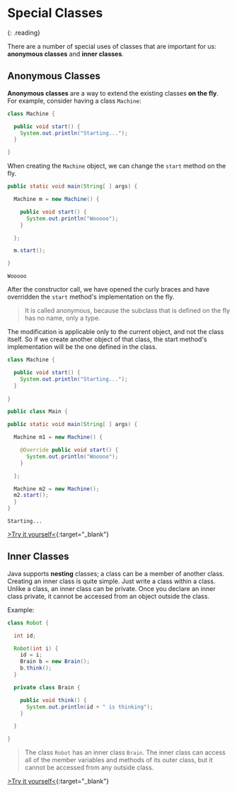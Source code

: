 # Special Classes
{: .reading}

There are a number of special uses of classes that are important for us: **anonymous classes** and **inner classes**.

## Anonymous Classes
**Anonymous classes** are a way to extend the existing classes **on the fly**.\
For example, consider having a class ``Machine``:
````java
class Machine {

  public void start() {
    System.out.println("Starting...");
  }

}
````
When creating the ``Machine`` object, we can change the ``start`` method on the fly.
````java
public static void main(String[ ] args) {

  Machine m = new Machine() {

    public void start() {
      System.out.println("Wooooo");
    }

  };

  m.start();

}
````
````plaintext
Wooooo
````
After the constructor call, we have opened the curly braces and have overridden the ``start`` method's implementation on the fly.

>It is called anonymous, because the subclass that is defined on the fly has no name, only a type.

The modification is applicable only to the current object, and not the class itself. So if we create another object of that class, the start method's implementation will be the one defined in the class.

````java
class Machine {

  public void start() {
    System.out.println("Starting...");
  }
  
}
````
````java
public class Main {

public static void main(String[ ] args) {

  Machine m1 = new Machine() {

    @Override public void start() {
      System.out.println("Wooooo");
    }

  };

  Machine m2 = new Machine();
  m2.start();
  }
}
````
````plaintext
Starting...
````

[>Try it yourself<](https://repl.it/@m0stlyharmless/MCIAppExAnonymous#Main.java){:target="_blank"}

## Inner Classes

Java supports **nesting** classes; a class can be a member of another class.\
Creating an inner class is quite simple. Just write a class within a class. Unlike a class, an inner class can be private. Once you declare an inner class private, it cannot be accessed from an object outside the class.

Example:
````java
class Robot {

  int id;

  Robot(int i) {
    id = i;
    Brain b = new Brain();
    b.think();
  }

  private class Brain {

    public void think() {
      System.out.println(id + " is thinking");
    }

  }

}
````

>The class ``Robot`` has an inner class ``Brain``. The inner class can access all of the member variables and methods of its outer class, but it cannot be accessed from any outside class.

[>Try it yourself<](https://repl.it/@m0stlyharmless/MCIAppExInner#Main.java){:target="_blank"}